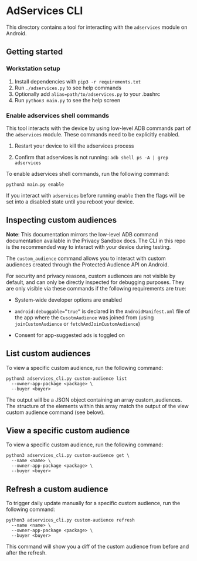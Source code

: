 # AdServices CLI

This directory contains a tool for interacting with the `adservices` module on
Android.

## Getting started

### Workstation setup

1.  Install dependencies with `pip3 -r requirements.txt`
2.  Run `./adservices.py` to see help commands
3.  Optionally add `alias=path/to/adservices.py` to your .bashrc
4.  Run `python3 main.py` to see the help screen

### Enable adservices shell commands

This tool interacts with the device by using low-level ADB commands part of the
`adservices` module. These commands need to be explicitly enabled.

1.  Restart your device to kill the adservices process

2.  Confirm that adservices is not running: `adb shell ps -A | grep adservices`

To enable adservices shell commands, run the following command:

```
python3 main.py enable
```

If you interact with `adservices` before running `enable` then the flags will be
set into a disabled state until you reboot your device.

## Inspecting custom audiences

**Note**: This documentation mirrors the low-level ADB command documentation
available in the Privacy Sandbox docs. The CLI in this repo is the recommended
way to interact with your device during testing.

The `custom_audience` command allows you to interact with custom audiences
created through the Protected Audience API on Android.

For security and privacy reasons, custom audiences are not visible by default,
and can only be directly inspected for debugging purposes. They are only visible
via these commands if the following requirements are true:

*   System-wide developer options are enabled

*   `android:debuggable=”true”` is declared in the `AndroidManifest.xml` file of
    the app where the `CusotmAudience` was joined from (using
    `joinCustomAudience` or `fetchAndJoinCustomAudience`)

*   Consent for app-suggested ads is toggled on

## List custom audiences

To view a specific custom audience, run the following command:

```
python3 adservices_cli.py custom-audience list
  --owner-app-package <package> \
  --buyer <buyer>
```

The output will be a JSON object containing an array custom_audiences. The
structure of the elements within this array match the output of the view custom
audience command (see below).

## View a specific custom audience

To view a specific custom audience, run the following command:

```
python3 adservices_cli.py custom-audience get \
  --name <name> \
  --owner-app-package <package> \
  --buyer <buyer>
```

## Refresh a custom audience

To trigger daily update manually for a specific custom audience, run the
following command:

```
python3 adservices_cli.py custom-audience refresh
  --name <name> \
  --owner-app-package <package> \
  --buyer <buyer>
```

This command will show you a diff of the custom audience from before and after
the refresh.
